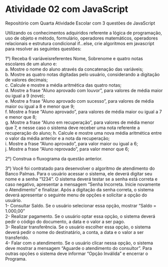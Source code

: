 # Atividade 02 com JavaScript
Repositório com Quarta Atividade Escolar com 3 questões de JavaScript

Utilizando os conhecimentos adquiridos referente a lógica de programação, uso de objeto e
método, formulário, operadores matemáticos, operadores relacionais e estrutura condicional
if...else, crie algoritmos em javascript para resolver as seguintes questões:

1°) Receba 6 variáveisreferentes Nome, Sobrenome e quatro notas escolares de um aluno
e:<br> 
    a. Mostre o nome do aluno através da concatenação das variáveis;<br> 
    b. Mostre as quatro notas digitadas pelo usuário, considerando a digitação de valores
    decimais;<br>
    c. Calcule e mostre a média aritmética das quatro notas;<br>
    d. Mostre a frase “Aluno aprovado com louvor”, para valores de média maior ou igual a
    9 (nove);<br>
    e. Mostre a frase “Aluno aprovado com sucesso”, para valores de média maior ou igual
    a 8 e menor que 9;<br>
    f. Mostre a frase “Aluno aprovado”, para valores de média maior ou igual a 7 e menor
    que 8;<br>
    g. Mostre a frase “Aluno em recuperação”, para valores de média menor que 7, e nesse
    caso o sistema deve receber uma nota referente a recuperação do aluno;
    h. Calcule e mostre uma nova média aritmética entre o valor da média anterior e a nota
    da recuperação;<br>
    i. Mostre a frase “Aluno aprovado”, para valor maior ou igual a 6;<br>
    j. Mostre a frase “Aluno reprovado”, para valor menor que 6;<br>

2°) Construa o fluxograma da questão anterior.<br>

3°) Você foi contratado para desenvolver o algoritmo de atendimento do Banco Palmas.
Para o usuário acessar o sistema, ele deverá digitar seu nome e a senha “1234”. O
sistema deverá testar se a senha está correta e caso negativo, apresentar a mensagem
“Senha Incorreta. Inicie novamente o Atendimento” e finalizar.
Após a digitação da senha correta, o sistema deverá apresentar o seguinte menu de
opções e solicitar a opção do usuário.<br>
      1- Consultar Saldo. Se o usuário selecionar essa opção, mostrar “Saldo = 1.000,00” <br>
      2- Realizar pagamento. Se o usuário optar essa opção, o sistema deverá pedir o
      código do documento, a data e o valor a ser pago.<br>
      3- Realizar transferência. Se o usuário escolher essa opção, o sistema deverá pedir o
nome do destinatário, a conta, a data e o valor a ser transferido.<br>
      4- Falar com o atendimento. Se o usuário clicar nessa opção, o sistema deve mostrar
a mensagem “Aguarde o atendimento do consultor”.
Para outras opções o sistema deve informar “Opção Inválida” e encerrar o Programa.
